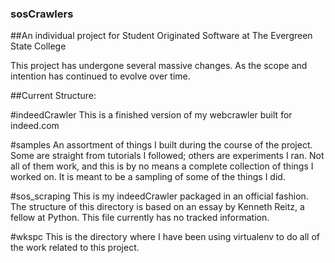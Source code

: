 ### sosCrawlers
##An individual project for Student Originated Software at The Evergreen State College

This project has undergone several massive changes. As the scope and intention has continued to evolve over time.

##Current Structure:

#indeedCrawler
This is a finished version of my webcrawler built for indeed.com

#samples
An assortment of things I built during the course of the project. Some are straight from tutorials I followed; others are experiments I ran. Not all of them work, and this is by no means a complete collection of things I worked on. It is meant to be a sampling of some of the things I did.

#sos_scraping
This is my indeedCrawler packaged in an official fashion. The structure of this directory is based on an essay by Kenneth Reitz, a fellow at Python. This file currently has no tracked information.

#wkspc
This is the directory where I have been using virtualenv to do all of the work related to this project.
